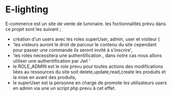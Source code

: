 # E-lighting
E-commerce est un site de vente de luminaire.
les foctionnalités prévu dans ce projet sont les suivant ;
- création d'un users avec les roles superUser, admin, user et visiteur (
- 'les visteurs auront le droit de parcour le contenu du site cependant pour passer une commande ils seront invité à s'inscrire',
-  'les roles necessitera une authentification , dans notre cas nous allons utiliser une authentification par Jwt '
-  le ROLE_ADMIN est le role prevu pour toutes actions des modifications liées au ressources du site soit delete,update,read,create les produits et la mise en avant des produits,
-  le superUser est la personne en charge de promote les utilisateurs users en admin via une un script php prevu  à cet effet.
  
